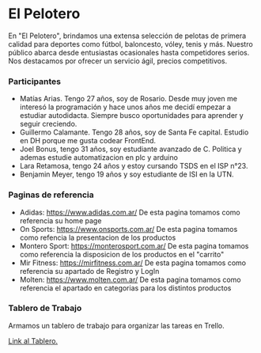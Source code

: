 # El Pelotero

En "El Pelotero", brindamos una extensa selección de pelotas de primera calidad para deportes como fútbol, baloncesto, vóley, tenis y más. Nuestro público abarca desde entusiastas ocasionales hasta competidores serios. Nos destacamos por ofrecer un servicio ágil, precios competitivos.

### Participantes

* Matías Arias. Tengo 27 años, soy de Rosario. Desde muy joven me interesó la programación y hace unos años me decidí empezar a estudiar autodidacta. Siempre busco oportunidades para aprender y seguir creciendo. 
* Guillermo Calamante. Tengo 28 años, soy de Santa Fe capital. Estudio en DH porque me gusta codear FrontEnd.
* Joel Bonus, tengo 31 años, soy estudiante avanzado de C. Politica y ademas estudie automatizacion en plc y arduino
* Lara Retamosa, tengo 24 años y estoy cursando TSDS en el ISP n°23.
* Benjamin Meyer, tengo 19 años y soy estudiante de ISI en la UTN.

### Paginas de referencia

* Adidas: https://www.adidas.com.ar/ De esta pagina tomamos como referencia su home page
* On Sports: https://www.onsports.com.ar/ De esta pagina tomamos como refencia la presentacion de los productos
* Montero Sport: https://monterosport.com.ar/ De esta pagina tomamos como referencia la disposicion de los productos en el "carrito"
* Mir Fitness: https://mirfitness.com.ar/ De esta pagina tomamos como referencia su apartado de Registro y LogIn
* Molten: https://www.molten.com.ar/ De esta pagina tomamos como referencia el apartado en categorias para los distintos productos

### Tablero de Trabajo

Armamos un tablero de trabajo para organizar las tareas en Trello. 

[Link al Tablero.](https://trello.com/b/pke50MBH/proyecto-integrador)
